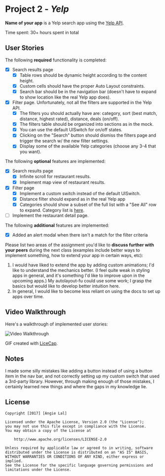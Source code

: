 # Project 2 - *Yelp*

**Name of your app** is a Yelp search app using the [Yelp API](http://www.yelp.com/developers/documentation/v2/search_api).

Time spent: 30+ hours spent in total

## User Stories

The following **required** functionality is completed:

- [x] Search results page
   - [x] Table rows should be dynamic height according to the content height.
   - [x] Custom cells should have the proper Auto Layout constraints.
   - [x] Search bar should be in the navigation bar (doesn't have to expand to show location like the real Yelp app does).
- [x] Filter page. Unfortunately, not all the filters are supported in the Yelp API.
   - [x] The filters you should actually have are: category, sort (best match, distance, highest rated), distance, deals (on/off).
   - [x] The filters table should be organized into sections as in the mock.
   - [x] You can use the default UISwitch for on/off states.
   - [x] Clicking on the "Search" button should dismiss the filters page and trigger the search w/ the new filter settings.
   - [x] Display some of the available Yelp categories (choose any 3-4 that you want).

The following **optional** features are implemented:

- [x] Search results page
   - [x] Infinite scroll for restaurant results.
   - [x] Implement map view of restaurant results.
- [x] Filter page
   - [x] Implement a custom switch instead of the default UISwitch.
   - [x] Distance filter should expand as in the real Yelp app
   - [x] Categories should show a subset of the full list with a "See All" row to expand. Category list is [here](http://www.yelp.com/developers/documentation/category_list).
- [ ] Implement the restaurant detail page.

The following **additional** features are implemented:
- [x] Added an alert modal when there isn't a match for the filter criteria

Please list two areas of the assignment you'd like to **discuss further with your peers** during the next class (examples include better ways to implement something, how to extend your app in certain ways, etc):

1. I would have liked to extend the app by adding custom animations; I'd like to understand the mechanics better. (I feel quite weak in styling apps in general, and it's something I'd like to improve upon in the upcoming apps.) My autolayout-fu could use some work; I grasp the basics but would like to develop better intuition here.
2. In general, I would like to become less reliant on using the docs to set up apps over time. 

## Video Walkthrough

Here's a walkthrough of implemented user stories:

<img src='http://i.imgur.com/link/to/your/gif/file.gif' title='Video Walkthrough' width='' alt='Video Walkthrough' />

GIF created with [LiceCap](http://www.cockos.com/licecap/).

## Notes

I made some silly mistakes like adding a button instead of using a button item in the nav bar, and not correctly setting up my custom switch that used a 3rd-party library. However, through making enough of those mistakes, I certainly learned new things and where the gaps in my knowledge lie.

## License

    Copyright [2017] [Angie Lal]

    Licensed under the Apache License, Version 2.0 (the "License");
    you may not use this file except in compliance with the License.
    You may obtain a copy of the License at

        http://www.apache.org/licenses/LICENSE-2.0

    Unless required by applicable law or agreed to in writing, software
    distributed under the License is distributed on an "AS IS" BASIS,
    WITHOUT WARRANTIES OR CONDITIONS OF ANY KIND, either express or implied.
    See the License for the specific language governing permissions and
    limitations under the License.
